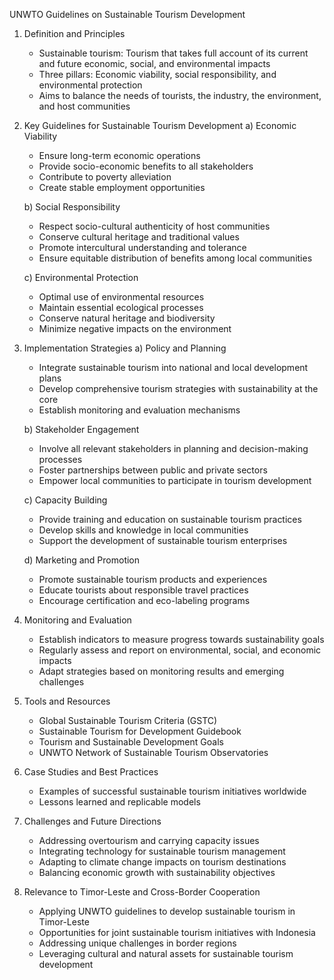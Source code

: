 UNWTO Guidelines on Sustainable Tourism Development

1. Definition and Principles
   - Sustainable tourism: Tourism that takes full account of its current and future economic, social, and environmental impacts
   - Three pillars: Economic viability, social responsibility, and environmental protection
   - Aims to balance the needs of tourists, the industry, the environment, and host communities

2. Key Guidelines for Sustainable Tourism Development
   a) Economic Viability
      - Ensure long-term economic operations
      - Provide socio-economic benefits to all stakeholders
      - Contribute to poverty alleviation
      - Create stable employment opportunities

   b) Social Responsibility
      - Respect socio-cultural authenticity of host communities
      - Conserve cultural heritage and traditional values
      - Promote intercultural understanding and tolerance
      - Ensure equitable distribution of benefits among local communities

   c) Environmental Protection
      - Optimal use of environmental resources
      - Maintain essential ecological processes
      - Conserve natural heritage and biodiversity
      - Minimize negative impacts on the environment

3. Implementation Strategies
   a) Policy and Planning
      - Integrate sustainable tourism into national and local development plans
      - Develop comprehensive tourism strategies with sustainability at the core
      - Establish monitoring and evaluation mechanisms

   b) Stakeholder Engagement
      - Involve all relevant stakeholders in planning and decision-making processes
      - Foster partnerships between public and private sectors
      - Empower local communities to participate in tourism development

   c) Capacity Building
      - Provide training and education on sustainable tourism practices
      - Develop skills and knowledge in local communities
      - Support the development of sustainable tourism enterprises

   d) Marketing and Promotion
      - Promote sustainable tourism products and experiences
      - Educate tourists about responsible travel practices
      - Encourage certification and eco-labeling programs

4. Monitoring and Evaluation
   - Establish indicators to measure progress towards sustainability goals
   - Regularly assess and report on environmental, social, and economic impacts
   - Adapt strategies based on monitoring results and emerging challenges

5. Tools and Resources
   - Global Sustainable Tourism Criteria (GSTC)
   - Sustainable Tourism for Development Guidebook
   - Tourism and Sustainable Development Goals
   - UNWTO Network of Sustainable Tourism Observatories

6. Case Studies and Best Practices
   - Examples of successful sustainable tourism initiatives worldwide
   - Lessons learned and replicable models

7. Challenges and Future Directions
   - Addressing overtourism and carrying capacity issues
   - Integrating technology for sustainable tourism management
   - Adapting to climate change impacts on tourism destinations
   - Balancing economic growth with sustainability objectives

8. Relevance to Timor-Leste and Cross-Border Cooperation
   - Applying UNWTO guidelines to develop sustainable tourism in Timor-Leste
   - Opportunities for joint sustainable tourism initiatives with Indonesia
   - Addressing unique challenges in border regions
   - Leveraging cultural and natural assets for sustainable tourism development